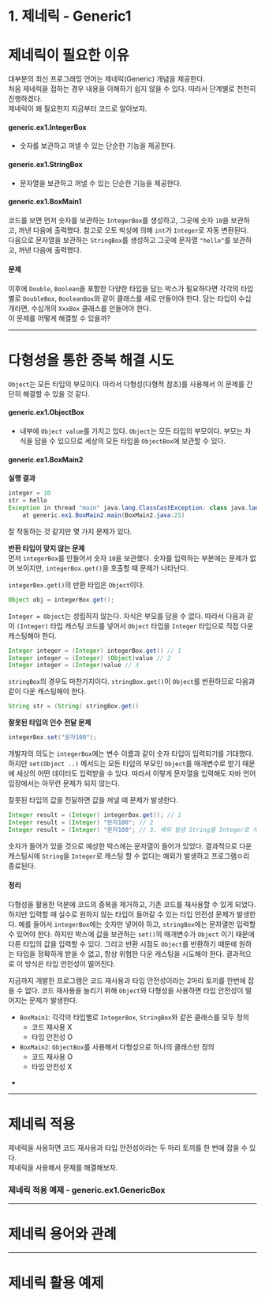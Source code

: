 # 1. 제네릭 - Generic1
# 제네릭이 필요한 이유
대부분의 최신 프로그래밍 언어는 제네릭(Generic) 개념을 제공한다. <br/>
처음 제네릭을 접하는 경우 내용을 이해하기 쉽지 않을 수 있다. 따라서 단계별로 천천히 진행하겠다. <br/>
제네릭이 왜 필요한지 지금부터 코드로 알아보자.

#### generic.ex1.IntegerBox
- 숫자를 보관하고 꺼낼 수 있는 단순한 기능을 제공한다.

#### generic.ex1.StringBox
- 문자열을 보관하고 꺼낼 수 있는 단순한 기능을 제공한다.

#### generic.ex1.BoxMain1
코드를 보면 먼저 숫자를 보관하는 `IntegerBox`를 생성하고, 그곳에 숫자 `10`을 보관하고, 꺼낸 다음에 출력했다.
참고로 오토 박싱에 의해 `int`가 `Integer`로 자동 변환된다. <br/>
다음으로 문자열을 보관하는 `StringBox`를 생성하고 그곳에 문자열 `"hello"`를 보관하고, 꺼낸 다음에 출력했다.

#### 문제
이후에 `Double`, `Boolean`을 포함한 다양한 타입을 담는 박스가 필요하다면 각각의 타입별로 `DoubleBox`,
`BooleanBox`와 같이 클래스를 새로 만들어야 한다. 담는 타입이 수십개라면, 수십개의 `XxxBox` 클래스를
만들어야 한다. <br/>
이 문제를 어떻게 해결할 수 있을까?

--- 

# 다형성을 통한 중복 해결 시도
`Object`는 모든 타입의 부모이다. 따라서 다형성(다형적 참조)를 사용해서 이 문제를 간단히 해결할 수 있을 것 같다.

#### generic.ex1.ObjectBox 
- 내부에 `Object value`를 가지고 있다. `Object`는 모든 타입의 부모이다. 부모는 자식을 담을 수 있으므로
세상의 모든 타입을 `ObjectBox`에 보관할 수 있다.

#### generic.ex1.BoxMain2
**실행 결과**
```java
integer = 10
str = hello
Exception in thread "main" java.lang.ClassCastException: class java.lang.String cannot be cast to class java.lang.Integer (java.lang.String and java.lang.Integer are in module java.base of loader 'bootstrap')
	at generic.ex1.BoxMain2.main(BoxMain2.java:25)
```
잘 작동하는 것 같지만 몇 가지 문제가 있다.

**반환 타입이 맞지 않는 문제** <br/>
먼저 `integerBox`를 만들어서 숫자 `10`을 보관했다. 숫자를 입력하는 부분에는 문제가 없어 보이지만,
`integerBox.get()`을 호출할 때 문제가 나타난다.

`integerBox.get()`의 반환 타입은 `Object`이다.
```java
Object obj = integerBox.get();
```
  
`Integer = Object`는 성립하지 않는다. 자식은 부모를 담을 수 없다. 따라서 다음과 같이 `(Integer)` 타입
캐스팅 코드를 넣어서 `Object` 타입을 `Integer` 타입으로 직접 다운 캐스팅해야 한다.
```java
Integer integer = (Integer) integerBox.get() // 1
Integer integer = (Integer) (Object)value // 2
Integer integer = (Integer)value // 3
```

`stringBox`의 경우도 마찬가지이다. `stringBox.get()`이 `Object`를 반환하므로 다음과 같이 다운 캐스팅해야 한다.
```java
String str = (String) stringBox.get()
```

**잘못된 타입의 인수 전달 문제**
```java
integerBox.set("문자100");
```
개발자의 의도는 `integerBox`에는 변수 이름과 같이 숫자 타입이 입력되기를 기대했다. <br/>
하지만 `set(Object ..)` 메서드는 모든 타입의 부모인 `Object`를 매개변수로 받기 때문에 세상의 어떤 데이터도
입력받을 수 있다. 따라서 이렇게 문자열을 입력해도 자바 언어 입장에서는 아무런 문제가 되지 않는다.

잘못된 타입의 값을 전달하면 값을 꺼낼 때 문제가 발생한다.
```java
Integer result = (Integer) integerBox.get(); // 1
Integer result = (Integer) "문자100"; // 2
Integer result = (Integer) "문자100"; // 3. 예외 발생 String을 Integer로 캐스딩할 수 없다.
```

숫자가 들어가 있을 것으로 예상한 박스에는 문자열이 들어가 있었다. 결과적으로 다운 캐스팅시에 `String`을
`Integer`로 캐스팅 할 수 없다는 예외가 발생하고 프로그램ㅇ리 종료된다.

#### 정리
다형성을 활용한 덕분에 코드의 중복을 제거하고, 기존 코드를 재사용할 수 있게 되었다. 하지만 입력할 때 실수로
원하지 않는 타입이 들어갈 수 있는 타입 안전성 문제가 발생한다. 예를 들어서 `integerBox`에는 숫자만 넣어야 하고,
`stringBox`에는 문자열만 입력할 수 있어야 한다. 하지만 박스에 값을 보관하는 `set()`의 매개변수가 `Object`
이기 때문에 다른 타입의 값을 입력할 수 있다. 그리고 반환 시점도 `Object`를 반환하기 때문에 원하는 타입을
정확하게 받을 수 없고, 항상 위험한 다운 캐스팅을 시도해야 한다. 결과적으로 이 방식은 타입 안전성이 떨어진다.

지금까지 개발한 프로그램은 코드 재사용과 타입 안전성이라는 2마리 토끼를 한번에 잡을 수 없다. 코드 재사용을
늘리기 위해 `Object`와 다형성을 사용하면 타입 안전성이 떨어지는 문제가 발생한다.
- `BoxMain1`: 각각의 타입별로 `IntegerBox`, `StringBox`와 같은 클래스를 모두 정의
  - 코드 재사용 X
  - 타입 안전성 O
- `BoxMain2`: `ObjectBox`를 사용해서 다형성으로 하나의 클래스만 정의
  - 코드 재사용 O
  - 타입 안전성 X
- ``````

---

# 제네릭 적용
제네릭을 사용하면 코드 재사용과 타입 안전성이라는 두 마리 토끼를 한 번에 잡을 수 있다. <br/>
제네릭을 사용해서 문제를 해결해보자.

### 제네릭 적용 예제 - generic.ex1.GenericBox

---

# 제네릭 용어와 관례

---

# 제네릭 활용 예제